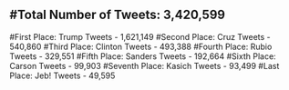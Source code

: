 #Total Number of Tweets: 3,420,599 
---
#First Place: Trump Tweets - 1,621,149
#Second Place: Cruz Tweets - 540,860
#Third Place: Clinton Tweets - 493,388
#Fourth Place: Rubio Tweets - 329,551
#Fifth Place: Sanders Tweets - 192,664
#Sixth Place: Carson Tweets - 99,903
#Seventh Place: Kasich Tweets - 93,499
#Last Place: Jeb! Tweets - 49,595
